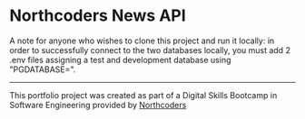 # Northcoders News API

A note for anyone who wishes to clone this project and run it locally: in order to successfully connect to the two databases locally, you must add 2 .env files assigning a test and development database using "PGDATABASE=".



--- 

This portfolio project was created as part of a Digital Skills Bootcamp in Software Engineering provided by [Northcoders](https://northcoders.com/)
